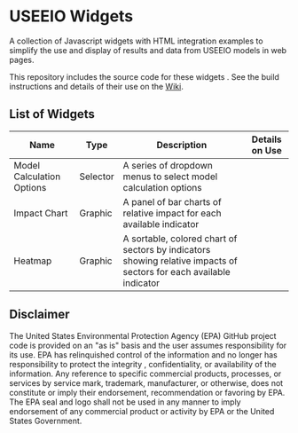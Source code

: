 # USEEIO Widgets

A collection of Javascript widgets with HTML integration examples
to simplify the use and display of results and data from USEEIO models
in web pages. 

This repository includes the source code for these widgets
. See the build instructions and details of their use on the [Wiki](https://github.com/USEPA/useeio-widgets/wiki/). 
 
## List of Widgets

|Name|Type|Description|Details on Use|
|---|---|---|---|
| Model Calculation Options| Selector| A series of dropdown menus to select model calculation options||
| Impact Chart| Graphic| A panel of bar charts of relative impact for each available indicator||
| Heatmap| Graphic| A sortable, colored chart of sectors by indicators showing relative impacts of sectors for each available indicator||

## Disclaimer

The United States Environmental Protection Agency (EPA) GitHub project code is provided on an "as is" basis
and the user assumes responsibility for its use.  EPA has relinquished control of the information and no longer
has responsibility to protect the integrity , confidentiality, or availability of the information.  Any
reference to specific commercial products, processes, or services by service mark, trademark, manufacturer,
or otherwise, does not constitute or imply their endorsement, recommendation or favoring by EPA.  The EPA seal
and logo shall not be used in any manner to imply endorsement of any commercial product or activity by EPA or
the United States Government.